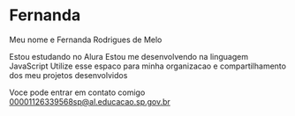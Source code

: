 # Fernanda
Meu nome e Fernanda Rodrigues de Melo

Estou estudando no Alura
Estou me desenvolvendo na linguagem JavaScript
Utilize esse espaco para minha organizacao e compartilhamento dos meu projetos desenvolvidos

Voce pode entrar em contato comigo
00001126339568sp@al.educacao.sp.gov.br
